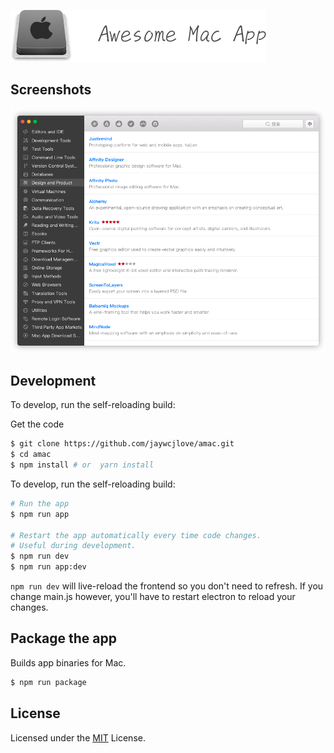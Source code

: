
[![](./icns/logo.png)](https://github.com/jaywcjlove/amac)

## Screenshots

![](./icns/app.png)

## Development

To develop, run the self-reloading build:

Get the code

```bash
$ git clone https://github.com/jaywcjlove/amac.git
$ cd amac
$ npm install # or  yarn install
```

To develop, run the self-reloading build:

```bash
# Run the app
$ npm run app

# Restart the app automatically every time code changes. 
# Useful during development.
$ npm run dev
$ npm run app:dev
```

`npm run dev` will live-reload the frontend so you don't need to refresh. If you change main.js however, you'll have to restart electron to reload your changes.

## Package the app

Builds app binaries for Mac.

```bash
$ npm run package
```

## License

Licensed under the [MIT](./LICENSE) License.